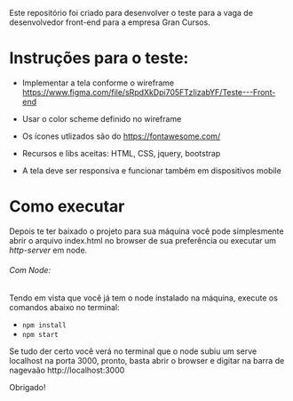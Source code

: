 Este repositório foi criado para desenvolver o teste para a vaga de desenvolvedor front-end para a empresa Gran Cursos.

# Instruções para o teste:

- Implementar a tela conforme o wireframe https://www.figma.com/file/sRpdXkDpi705FTzIizabYF/Teste---Front-end 

- Usar o color scheme definido no wireframe

- Os ícones utlizados são do https://fontawesome.com/

- Recursos e libs aceitas: HTML, CSS, jquery, bootstrap

- A tela deve ser responsiva e funcionar também em dispositivos mobile

# Como executar
Depois te ter baixado o projeto para sua máquina você pode simplesmente abrir o arquivo index.html no browser de sua 
preferência ou executar um _http-server_ em node.

###### Com Node:
Tendo em vista que você já tem o node instalado na máquina, execute os comandos abaixo no terminal:
* `npm install`
* `npm start`

Se tudo der certo você verá no terminal que o node subiu um serve localhost na porta 3000, pronto, basta abrir o browser
 e digitar na barra de nagevaão http://localhost:3000
 
 
 Obrigado!
